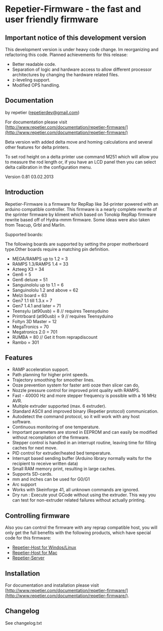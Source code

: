 # Repetier-Firmware - the fast and user friendly firmware

## Important notice of this development version

This development version is under heavy code change. Im reorganizing and refactoring
this code. Planned achievements for this release:

* Better readable code.
* Separation of logic and hardware access to allow different processor architectures
  by changing the hardware related files.
* z-leveling support.
* Modified OPS handling.

## Documentation

by repetier  (repetierdev@gmail.com)

For documentation please visit [http://www.repetier.com/documentation/repetier-firmware/](http://www.repetier.com/documentation/repetier-firmware/)

Beta version with added delta move and homing calculations and several other features for delta printers.

To set rod height on a delta printer use command M251 which will allow you to measure 
the rod length or, if you have an LCD panel then you can select delta calibration in the
configuration menu.

Version 0.81  03.02.2013

## Introduction

Repetier-Firmware is a firmware for RepRap like 3d-printer powered with
an arduino compatible controller.
This firmware is a nearly complete rewrite of the sprinter firmware by kliment
which based on Tonokip RepRap firmware rewrite based off of Hydra-mmm firmware.
Some ideas were also taken from Teacup, Grbl and Marlin.

Supported boards:

The following boards are supported by setting the proper motherboard type.Other boards
require a matching pin definition.

* MEGA/RAMPS up to 1.2       = 3
* RAMPS 1.3/RAMPS 1.4        = 33
* Azteeg X3                  = 34
* Gen6                       = 5 
* Gen6 deluxe                = 51
* Sanguinololu up to 1.1     = 6
* Sanguinololu 1.2 and above = 62
* Melzi board                = 63
* Gen7 1.1 till 1.3.x        = 7
* Gen7 1.4.1 and later       = 71
* Teensylu (at90usb)         = 8 // requires Teensyduino
* Printrboard (at90usb)      = 9 // requires Teensyduino
* Foltyn 3D Master           = 12
* MegaTronics                = 70
* Megatronics 2.0            = 701
* RUMBA                      = 80  // Get it from reprapdiscount
* Rambo                      = 301

## Features

- RAMP acceleration support.
- Path planning for higher print speeds.
- Trajectory smoothing for smoother lines.
- Ooze prevention system for faster anti ooze then slicer can do,
- Nozzle pressure control for improved print quality with RAMPS.
- Fast - 40000 Hz and more stepper frequency is possible with a 16 MHz AVR. 
- Multiple extruder supported (max. 6 extruder).
- Standard ASCII and improved binary (Repetier protocol) communication.
- Autodetect the command protocol, so it will work with any host software.
- Continuous monitoring of one temperature.
- Important parameters are stored in EEPROM and can easily be modified without
  recompilation of the firmware.
- Stepper control is handled in an interrupt routine, leaving time for
  filling caches for next move.
- PID control for extruder/heated bed temperature.
- Interrupt based sending buffer (Arduino library normally waits for the
  recipient to receive written data)
- Small RAM memory print, resulting in large caches.
- Supports SD-cards.
- mm and inches can be used for G0/G1
- Arc support
- Works with Skeinforge 41, all unknown commands are ignored.
- Dry run : Execute yout GCode without using the extruder. This way you can
  test for non-extruder related failures without actually printing.

## Controlling firmware

Also you can control the firmware with any reprap compatible host, you will only get
the full benefits with the following products, which have special code for this
firmware:

* [Repetier-Host for Windos/Linux](http://www.repetier.com/download/)
* [Repetier-Host for Mac](http://www.repetier.com/download/)
* [Repetier-Server](http://www.repetier.com/repetier-server-download/)

## Installation

For documentation and installation please visit 
[http://www.repetier.com/documentation/repetier-firmware/](http://www.repetier.com/documentation/repetier-firmware/).

## Changelog

See changelog.txt
